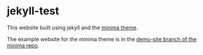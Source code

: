 # jekyll-test

This website built using jekyll and the [minima theme](https://github.com/jekyll/minima).

The example website for the minima theme is in the [demo-site branch of the minima repo](https://github.com/jekyll/minima/tree/demo-site?tab=readme-ov-file).
